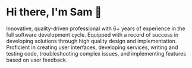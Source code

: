 # Hi there, I'm Sam :wave:

Innovative, quality-driven professional with 6+ years of experience in the full software development cycle. Equipped with a record of success in developing solutions through high quality design and implementation. Proficient in creating user interfaces, developing services, writing and testing code, troubleshooting complex issues, and implementing features based on user feedback.

